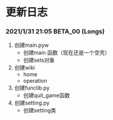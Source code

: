 # 更新日志

### 2021/1/31 21:05 BETA_00 (Longs)
1. 创建main.pyw
	- 创建main 函数（现在还是一个空壳）
	- 创建sets对象
2. 创建wiki
	- home
	- operation
3. 创建funclib.py
	- 创建quit_game函数
4. 创建setting.py
	- 创建setting类
